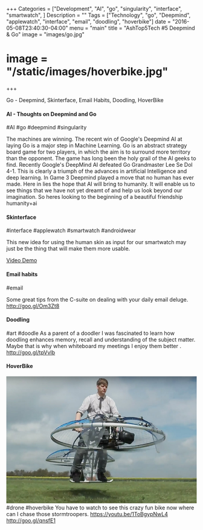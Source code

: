 +++
Categories = ["Development", "AI", "go", "singularity", "interface", "smartwatch", ]
Description = ""
Tags = ["Technology", "go", "Deepmind", "applewatch", "interface", "email", "doodling", "hoverbike"]
date = "2016-05-08T23:40:30-04:00"
menu = "main"
title = "AshTop5Tech #5 Deepmind & Go"
image = "images/go.jpg"
# image = "/static/images/hoverbike.jpg"
+++

Go - Deepmind, Skinterface, Email Habits, Doodling, HoverBike
<!--more-->

#### AI - Thoughts on Deepmind and Go


#AI #go #deepmind #singularity  


The machines are winning. The recent win of Google's Deepmind AI at laying Go is a major step in Machine Learning.  Go is an abstract strategy board game for two players, in which the aim is to surround more territory than the opponent. The game has long been the holy grail of the AI geeks to find. Recently  Google's DeepMind AI defeated Go Grandmaster Lee Se Dol 4-1.  This is clearly a triumph of the advances in artificial Intelligence and deep learning.  In Game 3 Deepmind played a move that no human has ever made. Here in lies the hope that AI will bring to humanity. It will enable us to see things that we have not yet dreamt of and help us look beyond our imagination. So heres looking to the beginning of a beautiful friendship humanity+ai

#### Skinterface


#interface #applewatch #smartwatch #androidwear


This new idea for using the human skin as input for our smartwatch may just be the thing that will make them more usable.


[Video Demo](http://goo.gl/OaJxAK)

#### Email habits
#email

Some great tips from the C-suite on dealing with your daily email deluge.
http://goo.gl/Om3Zt8

#### Doodling


#art #doodle
As a parent of a doodler I was fascinated to learn how doodling enhances memory, recall and understanding of the subject matter. Maybe that is why when whiteboard my meetings I enjoy them better .
http://goo.gl/tpVvIb

#### HoverBike

![Hoverbike image](/images/hoverbike.jpg)
#drone #hoverbike
You have to watch to see this crazy fun bike now where can I chase those stormtroopers.
https://youtu.be/1ToBgypNwL4
http://goo.gl/qnsfE1
